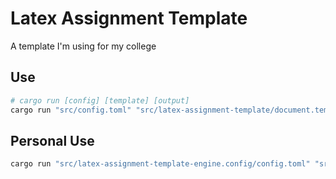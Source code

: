 # Latex Assignment Template

A template I'm using for my college

## Use

```sh
# cargo run [config] [template] [output]
cargo run "src/config.toml" "src/latex-assignment-template/document.template.tex" "document.tex"
```

## Personal Use

```sh
cargo run "src/latex-assignment-template-engine.config/config.toml" "src/latex-assignment-template/document.template.tex" "document.tex"
```
